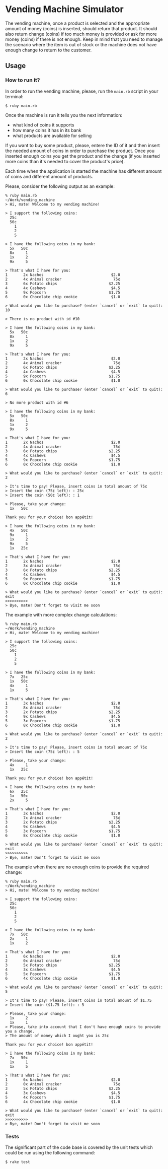 # Vending Machine Simulator

The vending machine, once a product is selected and the appropriate amount of
money (coins) is inserted, should return that product. It should also return
change (coins) if too much money is provided or ask for more money (coins) if
there is not enough. Keep in mind that you need to manage the scenario where
the item is out of stock or the machine does not have enough change to return
to the customer. 

## Usage

### How to run it?

In order to run the vending machine, please, run the `main.rb` script in your terminal:

```shell
$ ruby main.rb
```

Once the machine is run it tells you the next information:

- what kind of coins it supports
- how many coins it has in its bank
- what products are available for selling

If you want to buy some product, please, entere the ID of it and then insert
the needed amount of coins in order to purchase the product. Once you inserted
enough coins you get the product and the change (if you inserted more coins
than it's needed to cover the product's price).

Each time when the application is started the machine has different
amount of coins and different amount of products.

Please, consider the following output as an example:

```
% ruby main.rb                                                                                                                                                                                                                                ~/Work/vending_machine
> Hi, mate! Welcome to my vending machine!

> I support the following coins:
  25c
  50c
    1
    2
    5

> I have the following coins in my bank:
  5x   50c
  8x     1
  1x     2
  9x     5

> That's what I have for you:
1       2x Nachos                              $2.0
2       4x Animal cracker                       75¢
3       6x Potato chips                       $2.25
4       4x Cashews                             $4.5
5       9x Popcorn                            $1.75
6       0x Chocolate chip cookie               $1.0

> What would you like to purchase? (enter `cancel` or `exit` to quit): 10

> There is no product with id #10

> I have the following coins in my bank:
  5x   50c
  8x     1
  1x     2
  9x     5

> That's what I have for you:
1       2x Nachos                              $2.0
2       4x Animal cracker                       75¢
3       6x Potato chips                       $2.25
4       4x Cashews                             $4.5
5       9x Popcorn                            $1.75
6       0x Chocolate chip cookie               $1.0

> What would you like to purchase? (enter `cancel` or `exit` to quit): 6

> No more product with id #6

> I have the following coins in my bank:
  5x   50c
  8x     1
  1x     2
  9x     5

> That's what I have for you:
1       2x Nachos                              $2.0
2       4x Animal cracker                       75¢
3       6x Potato chips                       $2.25
4       4x Cashews                             $4.5
5       9x Popcorn                            $1.75
6       0x Chocolate chip cookie               $1.0

> What would you like to purchase? (enter `cancel` or `exit` to quit): 2

> It's time to pay! Please, insert coins in total amount of 75¢
> Insert the coin (75¢ left): : 25c
> Insert the coin (50¢ left): : 1

> Please, take your change:
  1x   50c

Thank you for your choice! bon appétit!

> I have the following coins in my bank:
  4x   50c
  9x     1
  1x     2
  9x     5
  1x   25c

> That's what I have for you:
1       2x Nachos                              $2.0
2       3x Animal cracker                       75¢
3       6x Potato chips                       $2.25
4       4x Cashews                             $4.5
5       9x Popcorn                            $1.75
6       0x Chocolate chip cookie               $1.0

> What would you like to purchase? (enter `cancel` or `exit` to quit): exit
>>>>>>>>>>
> Bye, mate! Don't forget to visit me soon
```

The example with more complex change calculations:

```
% ruby main.rb                                                                                                                                                                                                                                ~/Work/vending_machine
> Hi, mate! Welcome to my vending machine!

> I support the following coins:
  25c
  50c
    1
    2
    5

> I have the following coins in my bank:
  7x   25c
  1x   50c
  4x     1
  1x     5

> That's what I have for you:
1       3x Nachos                              $2.0
2       8x Animal cracker                       75¢
3       2x Potato chips                       $2.25
4       9x Cashews                             $4.5
5       3x Popcorn                            $1.75
6       8x Chocolate chip cookie               $1.0

> What would you like to purchase? (enter `cancel` or `exit` to quit): 2

> It's time to pay! Please, insert coins in total amount of 75¢
> Insert the coin (75¢ left): : 5

> Please, take your change:
  4x     1
  1x   25c

Thank you for your choice! bon appétit!

> I have the following coins in my bank:
  6x   25c
  1x   50c
  2x     5

> That's what I have for you:
1       3x Nachos                              $2.0
2       7x Animal cracker                       75¢
3       2x Potato chips                       $2.25
4       9x Cashews                             $4.5
5       3x Popcorn                            $1.75
6       8x Chocolate chip cookie               $1.0

> What would you like to purchase? (enter `cancel` or `exit` to quit): exit
>>>>>>>>>>
> Bye, mate! Don't forget to visit me soon
```

The example when there are no enough coins to provide the required change:

```
% ruby main.rb                                                                                                                                                                                                                                ~/Work/vending_machine
> Hi, mate! Welcome to my vending machine!

> I support the following coins:
  25c
  50c
    1
    2
    5

> I have the following coins in my bank:
  7x   50c
  2x     1
  1x     2

> That's what I have for you:
1       6x Nachos                              $2.0
2       0x Animal cracker                       75¢
3       5x Potato chips                       $2.25
4       3x Cashews                             $4.5
5       5x Popcorn                            $1.75
6       4x Chocolate chip cookie               $1.0

> What would you like to purchase? (enter `cancel` or `exit` to quit): 5

> It's time to pay! Please, insert coins in total amount of $1.75
> Insert the coin ($1.75 left): : 5

> Please, take your change:
  1x     2
  1x     1
> Please, take into account that I don't have enough coins to provide you a change.
> The amount of money which I ought you is 25¢

Thank you for your choice! bon appétit!

> I have the following coins in my bank:
  7x   50c
  1x     1
  1x     5

> That's what I have for you:
1       6x Nachos                              $2.0
2       0x Animal cracker                       75¢
3       5x Potato chips                       $2.25
4       3x Cashews                             $4.5
5       4x Popcorn                            $1.75
6       4x Chocolate chip cookie               $1.0

> What would you like to purchase? (enter `cancel` or `exit` to quit): exit
>>>>>>>>>>
> Bye, mate! Don't forget to visit me soon
```

### Tests

The significant part of the code base is covered by the unit tests which could
be run using the following command:

```
$ rake test
```
